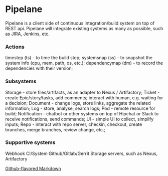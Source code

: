 # Pipelane

Pipelane is a client side of continuous integration/build system on top of REST api. Pipelane will integrate existing systems as many as possible, such as JIRA, Jenkins, etc.


### Actions

timestep (ts) - to time the build step;
systemsnap (ss) - to snapshot the system info (cpu, mem, path, os, etc.);
dependencymap (dm) - to record the dependencies with their version;

### Subsystems

Storage - store files/artifacts, as an adapter to Nexus / Artifactory;
Ticket - create Epic/story/tasks, add comments; interact with human, e.g. waiting for a decision;
Document - change logs, store links, aggregate the related information;
Log - store, analyse, search logs;
Pod - remote resource for build;
Notification - chatbot or other systems on top of Hipchat or Slack to receive notifications, send commands;
UI - simple UI to collect, simplify inputs;
Repo - interact with repo server, checkin, checkout, create branches, merge branches, review change, etc.;

### Supportive systems

Webhook
CI/System
Github/Gitlab/Gerrit
Storage servers, such as Nexus, Artifactory



[Github-flavored Markdown](https://guides.github.com/features/mastering-markdown/)


